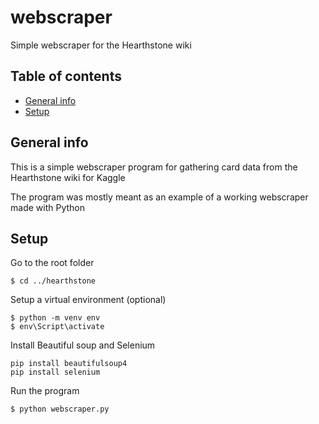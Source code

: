 # webscraper
Simple webscraper for the Hearthstone wiki

## Table of contents
  - [General info](#general-info)
  - [Setup](#setup)
  
## General info
This is a simple webscraper program for gathering card data from the Hearthstone wiki for Kaggle

The program was mostly meant as an example of a working webscraper made with Python

## Setup
Go to the root folder
```
$ cd ../hearthstone
```

Setup a virtual environment (optional)
```
$ python -m venv env
$ env\Script\activate
```

Install Beautiful soup and Selenium
```
pip install beautifulsoup4
pip install selenium
```

Run the program
```
$ python webscraper.py
```

